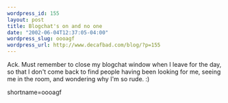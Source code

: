 ```yaml
--- 
wordpress_id: 155
layout: post
title: Blogchat's on and no one
date: "2002-06-04T12:37:05-04:00"
wordpress_slug: oooagf
wordpress_url: http://www.decafbad.com/blog/?p=155
---
```

<p>Ack.  Must remember to close my blogchat window when I leave for the day, so that I don't come back to find people having been looking for me, seeing me in the room, and wondering why I'm so rude. :)</p>
<!--more-->
shortname=oooagf

